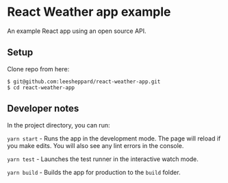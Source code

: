 # React Weather app example

An example React app using an open source API. 

## Setup

Clone repo from here:

    $ git@github.com:leesheppard/react-weather-app.git
    $ cd react-weather-app

## Developer notes

In the project directory, you can run:

`yarn start` - Runs the app in the development mode. The page will reload if you make edits. You will also see any lint errors in the console.

`yarn test` - Launches the test runner in the interactive watch mode.

`yarn build` - Builds the app for production to the `build` folder.

